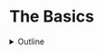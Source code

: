 # The Basics

<details>
	<summary>Outline</summary>

## [Outline](https://docs.swift.org/swift-book/LanguageGuide/TheBasics.html#:~:text=ON%20THIS%20PAGE-,The%20Basics,-Swift%20is%20a)

Swift is a new programming language for iOS, macOS, watchOS, and tvOS app development. Nonetheless, many parts of Swift will be familiar from your experience of developing in C and Objective-C.

Swift provides its own versions of all fundamental C and Objective-C types, including `Int` for integers, `Double` and `Float` for floating-point values, `Bool` for Boolean values, and `String` for textual data. Swift also provides powerful versions of the three primary collection types, `Array`, `Set`, and `Dictionary`, as described in [Collection Types](https://docs.swift.org/swift-book/LanguageGuide/CollectionTypes.html).

Like C, Swift uses variables to store and refer to values by an identifying name. Swift also makes extensive use of variables whose values can’t be changed. These are known as constants, and are much more powerful than constants in C. Constants are used throughout Swift to make code safer and clearer in intent when you work with values that don’t need to change.

In addition to familiar types, Swift introduces advanced types not found in Objective-C, such as tuples. Tuples enable you to create and pass around groupings of values. You can use a tuple to return multiple values from a function as a single compound value.

Swift also introduces optional types, which handle the absence of a value. Optionals say either “there *is* a value, and it equals *x*” or “there *isn’t* a value at all”. Using optionals is similar to using `nil` with pointers in Objective-C, but they work for any type, not just classes. Not only are optionals safer and more expressive than `nil` pointers in Objective-C, they’re at the heart of many of Swift’s most powerful features.

Swift is a *type-safe* language, which means the language helps you to be clear about the types of values your code can work with. If part of your code requires a `String`, type safety prevents you from passing it an `Int` by mistake. Likewise, type safety prevents you from accidentally passing an optional `String` to a piece of code that requires a non-optional `String`. Type safety helps you catch and fix errors as early as possible in the development process.

---

## 개요

스위프트는 iOS, macOS, watchOS, tvOS 앱 개발을 위한 새로운 프로그래밍 언어입니다. 그럼에도 불구하고, C 와 Objective-C 에서의 개발 경험을 통해, 스위프트의 많은 부분들을 친숙하게 느낄 수 있습니다.

스위프트는 정수를 위한 `Int`, 부동 소수점 값을 위한 `Double` 과 `Float`, 참거짓 값을 위한 `Bool`, 문자열 데이터를 위한 `String` 를 포함하여, C 와 Objective-C 타입의 모든 근본적인 그 자체 버전을 제공합니다. 또한 [Collection Types](https://docs.swift.org/swift-book/LanguageGuide/CollectionTypes.html)에서 설명하는 세 가지의 기본 컬렉션 타입 `Array`, `Set`, 및 `Dictionary` 의 강력한 버전을 제공합니다. 

C 처럼, 스위프트는 구별되는 이름으로 변수를 사용하여 값을 저장하거나 참조합니다. 또한 변경 불가능한 값을 가지는 변수를 광범위하게 사용합니다. 이것은 상수이고, C 에서보다 강력합니다. 스위프트에서 변경할 필요가 없는 값으로 작업할 때 상수를 사용하여 의도적으로 코드를 더 안전하고 명확하게 만들 수 있습니다. 

스위프트는 친숙한 타입들 외에도, Objective-C 에서는 없던 개선된 타입인 튜플 같은 것들을 도입했습니다. 튜플을 사용하여 값의 그룹을 만들고 주변으로 전달할 수 있습니다. 튜플을 사용하여 함수로부터 여러 개의 값을 단일 값 복합체 처럼 반환할 수 있습니다. 

또한 스위프트는 값의 부재를 다루는 옵셔널 타입을 도입했습니다. 옵셔널은 "값이 *있고*, *x* 와 동일하다" 혹은 "값이 전혀 *없다*" 중 하나를 말해줍니다. 옵셔널의 사용을 사용하는 것은 Objective-C 에서 포인터와 함께 `nil` 을 사용하는 것과 비슷하지만, 클래스에서만 작동하는 것이 아니라 모든 타입에서 작동합니다. 옵셔널은 Objective-C 에서의 `nil` 포인터보다 더 안전하고 표현력이 좋을 뿐만 아니라, 스위프트의 많은 가장 강력한 기능들의 심장입니다. 

스위프트는 *type-safe* 언어입니다. 즉, 언어가 코드에서 사용할 수 있는 값의 타입이 더 명확해지도록 도와준다는 의미입니다. 코드 중에 `String` 을 요구하는 부분이 있다면, 타입 안정성은 실수로 `Int` 를 넘겨주는 것을 방지해 줄 것입니다. 마찬가지로, 타입 안정성은 옵셔널이 아닌 `String` 을 요구하는 코드 조각에 실수로 옵셔널 `String` 을 전달하는 것도 방지해 줄 것입니다. 타입 안정성은 개발 과정에서 가능한 한 빨리 오류를 찾아내고 고칠 수 있도록 도와줍니다. 

---

_* nonetheless : 그럼에도 불구하고_</br>
_* extensive : 광범위한_</br>
_* in intent : 의도적으로_</br>
_* absence : 부재_</br>
_* at all : 조금도, 조금도 ~아니다_</br>
_* expressive : 표현이 풍부한, 나타내는_</br>

---

</details>